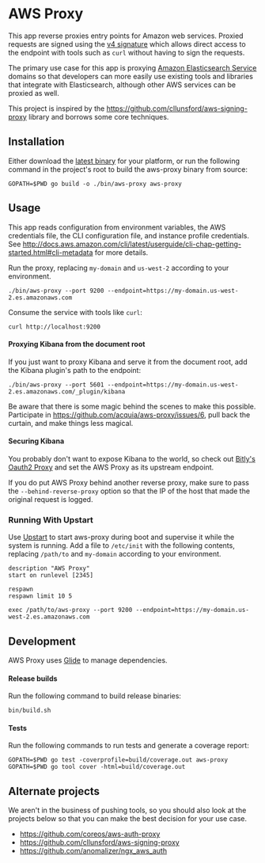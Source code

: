 # AWS Proxy

This app reverse proxies entry points for Amazon web services. Proxied
requests are signed using the [v4 signature](http://docs.aws.amazon.com/general/latest/gr/signature-version-4.html)
which allows direct access to the endpoint with tools such as `curl`
without having to sign the requests.

The primary use case for this app is proxying [Amazon Elasticsearch Service](https://aws.amazon.com/elasticsearch-service/)
domains so that developers can more easily use existing tools and libraries
that integrate with Elasticsearch, although other AWS services can be
proxied as well.

This project is inspired by the https://github.com/cllunsford/aws-signing-proxy
library and borrows some core techniques.

## Installation

Either download the [latest binary](https://github.com/acquia/aws-proxy/releases/latest)
for your platform, or run the following command in the project's root to build
the aws-proxy binary from source:

```shell
GOPATH=$PWD go build -o ./bin/aws-proxy aws-proxy
```

## Usage

This app reads configuration from environment variables, the AWS credentials
file, the CLI configuration file, and instance profile credentials. See
http://docs.aws.amazon.com/cli/latest/userguide/cli-chap-getting-started.html#cli-metadata
for more details.

Run the proxy, replacing `my-domain` and `us-west-2` according to your environment.

```shell
./bin/aws-proxy --port 9200 --endpoint=https://my-domain.us-west-2.es.amazonaws.com
```

Consume the service with tools like `curl`:

```shell
curl http://localhost:9200
```

#### Proxying Kibana from the document root

If you just want to proxy Kibana and serve it from the document root, add
the Kibana plugin's path to the endpoint:

```shell
./bin/aws-proxy --port 5601 --endpoint=https://my-domain.us-west-2.es.amazonaws.com/_plugin/kibana
```

Be aware that there is some magic behind the scenes to make this possible.
Participate in https://github.com/acquia/aws-proxy/issues/6, pull back the
curtain, and make things less magical.

#### Securing Kibana

You probably don't want to expose Kibana to the world, so check out
[Bitly's Oauth2 Proxy](https://github.com/bitly/oauth2_proxy) and set the
AWS Proxy as its upstream endpoint.

If you do put AWS Proxy behind another reverse proxy, make sure to pass the
`--behind-reverse-proxy` option so that the IP of the host that made the
original request is logged.

### Running With Upstart

Use [Upstart](http://upstart.ubuntu.com/) to start aws-proxy during boot
and supervise it while the system is running. Add a file to `/etc/init` with
the following contents, replacing `/path/to` and `my-domain` according to
your environment.

```
description "AWS Proxy"
start on runlevel [2345]

respawn
respawn limit 10 5

exec /path/to/aws-proxy --port 9200 --endpoint=https://my-domain.us-west-2.es.amazonaws.com
```

## Development

AWS Proxy uses [Glide](https://glide.sh/) to manage dependencies.

#### Release builds

Run the following command to build release binaries:

```shell
bin/build.sh
```

#### Tests

Run the following commands to run tests and generate a coverage report:

```shell
GOPATH=$PWD go test -coverprofile=build/coverage.out aws-proxy
GOPATH=$PWD go tool cover -html=build/coverage.out
```

## Alternate projects

We aren't in the business of pushing tools, so you should also look at the
projects below so that you can make the best decision for your use case.

* https://github.com/coreos/aws-auth-proxy
* https://github.com/cllunsford/aws-signing-proxy
* https://github.com/anomalizer/ngx_aws_auth
